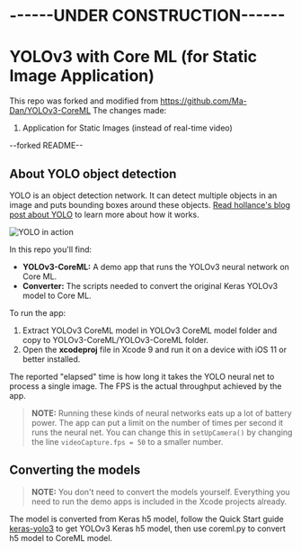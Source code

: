 # ------UNDER CONSTRUCTION------


# YOLOv3 with Core ML (for Static Image Application)

This repo was forked and modified from  https://github.com/Ma-Dan/YOLOv3-CoreML
The changes made:

1. Application for Static Images (instead of real-time video)

--forked README--
## About YOLO object detection

YOLO is an object detection network. It can detect multiple objects in an image and puts bounding boxes around these objects. [Read hollance's blog post about YOLO](http://machinethink.net/blog/object-detection-with-yolo/) to learn more about how it works.

![YOLO in action](YOLO.jpg)

In this repo you'll find:

- **YOLOv3-CoreML:** A demo app that runs the YOLOv3 neural network on Core ML.
- **Converter:** The scripts needed to convert the original Keras YOLOv3 model to Core ML.

To run the app:

1. Extract YOLOv3 CoreML model in YOLOv3 CoreML model folder and copy to YOLOv3-CoreML/YOLOv3-CoreML folder.
2. Open the **xcodeproj** file in Xcode 9 and run it on a device with iOS 11 or better installed.

The reported "elapsed" time is how long it takes the YOLO neural net to process a single image. The FPS is the actual throughput achieved by the app.

> **NOTE:** Running these kinds of neural networks eats up a lot of battery power. The app can put a limit on the number of times per second it runs the neural net. You can change this in `setUpCamera()` by changing the line `videoCapture.fps = 50` to a smaller number.

## Converting the models

> **NOTE:** You don't need to convert the models yourself. Everything you need to run the demo apps is included in the Xcode projects already. 

The model is converted from Keras h5 model, follow the Quick Start guide [keras-yolo3](https://github.com/qqwweee/keras-yolo3) to get YOLOv3 Keras h5 model, then use coreml.py to convert h5 model to CoreML model.

